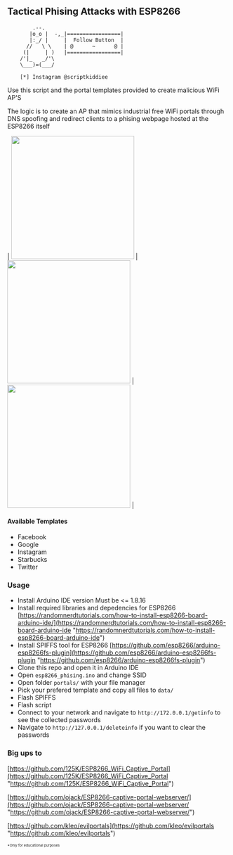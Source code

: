 ## Tactical Phising Attacks with ESP8266

            .--.      
           |o_o |  -,_|=================|   
           |:_/ |     |  Follow Button  |
          //   \ \    | @      ~      @ |
         (|     | )   |=================|
        /'|_   _/'\ 
        \___)=(___/
        
        [*] Instagram @scriptkiddiee

Use this script and the portal templates provided to create malicious WiFi AP'S

The logic is to create an AP that mimics industrial free WiFi portals through DNS spoofing and redirect clients to a phising webpage hosted at the ESP8266 itself

|
 <img src="https://user-images.githubusercontent.com/29873078/119835325-6bda1f80-bf09-11eb-8c6d-a5c30f2823a8.png" width="280"/> | <img src="https://user-images.githubusercontent.com/29873078/119835349-6f6da680-bf09-11eb-8c79-0130b1bb0c61.png" width="280"/> | <img src="https://user-images.githubusercontent.com/29873078/119835361-71d00080-bf09-11eb-8016-a2963953ab82.png" width="280"/> 
|
#### Available Templates

-   Facebook
-   Google
-   Instagram
-   Starbucks
-   Twitter

### Usage

-   Install Arduino IDE version Must be <= 1.8.16 
-   Install required libraries and depedencies for ESP8266 [https://randomnerdtutorials.com/how-to-install-esp8266-board-arduino-ide/](https://randomnerdtutorials.com/how-to-install-esp8266-board-arduino-ide "https://randomnerdtutorials.com/how-to-install-esp8266-board-arduino-ide")
-   Install SPIFFS tool for ESP8266 [https://github.com/esp8266/arduino-esp8266fs-plugin](https://github.com/esp8266/arduino-esp8266fs-plugin "https://github.com/esp8266/arduino-esp8266fs-plugin")
-   Clone this repo and open it in Arduino IDE
-   Open `esp8266_phising.ino` and change SSID
-   Open folder `portals/` with your file manager
-   Pick your prefered template and copy all files to `data/`
-   Flash SPIFFS
-   Flash script
-   Connect to your network and navigate to `http://172.0.0.1/getinfo` to see the collected passwords
-   Navigate to `http://127.0.0.1/deleteinfo` if you want to clear the passwords

### Big ups to

[https://github.com/125K/ESP8266_WiFi_Captive_Portal](https://github.com/125K/ESP8266_WiFi_Captive_Portal "https://github.com/125K/ESP8266_WiFi_Captive_Portal")

[https://github.com/ojack/ESP8266-captive-portal-webserver/](https://github.com/ojack/ESP8266-captive-portal-webserver/ "https://github.com/ojack/ESP8266-captive-portal-webserver/")

[https://github.com/kleo/evilportals](https://github.com/kleo/evilportals "https://github.com/kleo/evilportals")

<span style="font-size:8px">\*Only for educational purposes</span>
